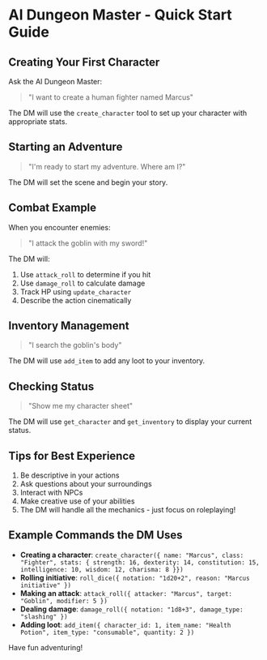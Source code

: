 # AI Dungeon Master - Quick Start Guide

## Creating Your First Character

Ask the AI Dungeon Master:
> "I want to create a human fighter named Marcus"

The DM will use the `create_character` tool to set up your character with appropriate stats.

## Starting an Adventure

> "I'm ready to start my adventure. Where am I?"

The DM will set the scene and begin your story.

## Combat Example

When you encounter enemies:
> "I attack the goblin with my sword!"

The DM will:
1. Use `attack_roll` to determine if you hit
2. Use `damage_roll` to calculate damage
3. Track HP using `update_character`
4. Describe the action cinematically

## Inventory Management

> "I search the goblin's body"

The DM will use `add_item` to add any loot to your inventory.

## Checking Status

> "Show me my character sheet"

The DM will use `get_character` and `get_inventory` to display your current status.

## Tips for Best Experience

1. Be descriptive in your actions
2. Ask questions about your surroundings
3. Interact with NPCs
4. Make creative use of your abilities
5. The DM will handle all the mechanics - just focus on roleplaying!

## Example Commands the DM Uses

- **Creating a character**: `create_character({ name: "Marcus", class: "Fighter", stats: { strength: 16, dexterity: 14, constitution: 15, intelligence: 10, wisdom: 12, charisma: 8 }})`
- **Rolling initiative**: `roll_dice({ notation: "1d20+2", reason: "Marcus initiative" })`
- **Making an attack**: `attack_roll({ attacker: "Marcus", target: "Goblin", modifier: 5 })`
- **Dealing damage**: `damage_roll({ notation: "1d8+3", damage_type: "slashing" })`
- **Adding loot**: `add_item({ character_id: 1, item_name: "Health Potion", item_type: "consumable", quantity: 2 })`

Have fun adventuring!
